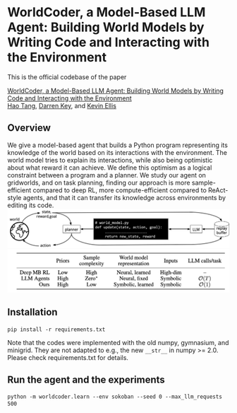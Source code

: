 # WorldCoder, a Model-Based LLM Agent: Building World Models by Writing Code and Interacting with the Environment

This is the official codebase of the paper

[WorldCoder, a Model-Based LLM Agent: Building World Models by Writing Code and Interacting with the Environment](https://arxiv.org/pdf/2402.12275)\
[Hao Tang](https://haotang1995.github.io/), [Darren Key](https://darrenkey.github.io/), and [Kevin Ellis](https://www.cs.cornell.edu/~ellisk/)

## Overview

We give a model-based agent that builds a Python program representing its knowledge of the world based on its interactions with the environment. The world model tries to explain its interactions, while also being optimistic about what reward it can achieve. We define this optimism as a logical constraint between a program and a planner. We study our agent on gridworlds, and on task planning, finding our approach is more sample-efficient compared to deep RL, more compute-efficient compared to ReAct-style agents, and that it can transfer its knowledge across environments by editing its code.
![framework](assets/framework.jpg)
![comparison](assets/comparison.jpg)

## Installation

```
pip install -r requirements.txt
```
Note that the codes were implemented with the old numpy, gymnasium, and minigrid. They are not adapted to e.g., the new `__str__` in numpy >= 2.0. Please check requirements.txt for details. 

## Run the agent and the experiments 
```
python -m worldcoder.learn --env sokoban --seed 0 --max_llm_requests 500
```

